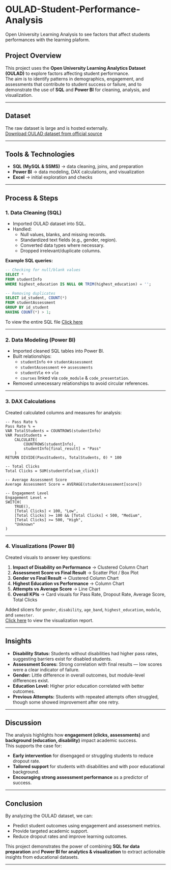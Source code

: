 # OULAD-Student-Performance-Analysis
Open University Learning Analysis to see factors that affect students performances with the learning plaform.

## Project Overview  
This project uses the **Open University Learning Analytics Dataset (OULAD)** to explore factors affecting student performance.  
The aim is to identify patterns in demographics, engagement, and assessments that contribute to student success or failure, and to demonstrate the use of **SQL** and **Power BI** for cleaning, analysis, and visualization.  

---

## Dataset
The raw dataset is large and is hosted externally.  
[Download OULAD dataset from official source](https://analyse.kmi.open.ac.uk/open_dataset)  

---

## Tools & Technologies  
- **SQL (MySQL & SSMS)** → data cleaning, joins, and preparation  
- **Power BI** → data modeling, DAX calculations, and visualization  
- **Excel** → initial exploration and checks  

---

## Process & Steps  

### **1. Data Cleaning (SQL)**  
- Imported OULAD dataset into SQL.  
- Handled:  
  - Null values, blanks, and missing records.  
  - Standardized text fields (e.g., gender, region).  
  - Converted data types where necessary.  
  - Dropped irrelevant/duplicate columns.  

**Example SQL queries:**  
```sql
-- Checking for null/blank values
SELECT *
FROM studentInfo
WHERE highest_education IS NULL OR TRIM(highest_education) = '';

-- Removing duplicates
SELECT id_student, COUNT(*)
FROM studentAssessment
GROUP BY id_student
HAVING COUNT(*) > 1;
```
To view the entire SQL file [Click here](https://github.com/simsbam/OULAD-Student-Performance-Analysis/blob/main/SQLQuery1.sql) 

---

### **2. Data Modeling (Power BI)**  
- Imported cleaned SQL tables into Power BI.  
- Built relationships:  
  - `studentInfo` ↔ `studentAssessment`  
  - `studentAssessment` ↔ `assessments`  
  - `studentVle` ↔ `vle`  
  - `courses` linked via `code_module` & `code_presentation`.  
- Removed unnecessary relationships to avoid circular references.  

---

### **3. DAX Calculations**  
Created calculated columns and measures for analysis:  

```DAX
-- Pass Rate %
Pass Rate % =
VAR TotalStudents = COUNTROWS(studentInfo)
VAR PassStudents =
    CALCULATE(
        COUNTROWS(studentInfo),
        studentInfo[final_result] = "Pass"
    )
RETURN DIVIDE(PassStudents, TotalStudents, 0) * 100

-- Total Clicks
Total Clicks = SUM(studentVle[sum_click])

-- Average Assessment Score
Average Assessment Score = AVERAGE(studentAssessment[score])

-- Engagement Level
Engagement Level =
SWITCH(
    TRUE(),
    [Total Clicks] < 100, "Low",
    [Total Clicks] >= 100 && [Total Clicks] < 500, "Medium",
    [Total Clicks] >= 500, "High",
    "Unknown"
)
```

---

### **4. Visualizations (Power BI)**  
Created visuals to answer key questions:  

1. **Impact of Disability on Performance** → Clustered Column Chart  
2. **Assessment Score vs Final Result** → Scatter Plot / Box Plot  
3. **Gender vs Final Result** → Clustered Column Chart  
4. **Highest Education vs Performance** → Column Chart  
5. **Attempts vs Average Score** → Line Chart  
6. **Overall KPIs** → Card visuals for Pass Rate, Dropout Rate, Average Score, Total Clicks  

Added slicers for `gender`, `disability`, `age_band`, `highest_education`, `module`, and `semester`.  
[Click here](https://github.com/simsbam/OULAD-Student-Performance-Analysis/blob/main/OULAD%20Viz%20File.pbix) to view the visualization report.

---

## Insights  

- **Disability Status:** Students without disabilities had higher pass rates, suggesting barriers exist for disabled students.  
- **Assessment Scores:** Strong correlation with final results — low scores were a clear indicator of failure.  
- **Gender:** Little difference in overall outcomes, but module-level differences exist.  
- **Education Level:** Higher prior education correlated with better outcomes.  
- **Previous Attempts:** Students with repeated attempts often struggled, though some showed improvement after one retry.  

---

## Discussion  
The analysis highlights how **engagement (clicks, assessments)** and **background (education, disability)** impact academic success.  
This supports the case for:  
- **Early intervention** for disengaged or struggling students to reduce dropout rate.  
- **Tailored support** for students with disabilities and with poor educational background. 
- **Encouraging strong assessment performance** as a predictor of success.

---

## Conclusion  
By analyzing the OULAD dataset, we can:  
- Predict student outcomes using engagement and assessment metrics.  
- Provide targeted academic support.  
- Reduce dropout rates and improve learning outcomes.  

This project demonstrates the power of combining **SQL for data preparation** and **Power BI for analytics & visualization** to extract actionable insights from educational datasets.  

---
